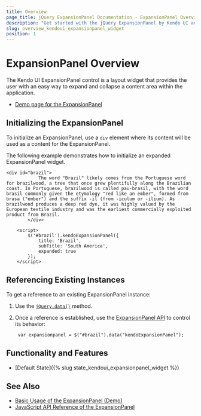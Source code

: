 ```yaml
---
title: Overview
page_title: jQuery ExpansionPanel Documentation - ExpansionPanel Overview
description: "Get started with the jQuery ExpansionPanel by Kendo UI and learn how to create, initialize, and enable the widget."
slug: overview_kendoui_expansionpanel_widget
position: 1
---
```


# ExpansionPanel Overview

The Kendo UI ExpansionPanel control is a layout widget that provides the user with an easy way to expand and collapse  a content area within the application.

* [Demo page for the ExpansionPanel](https://demos.telerik.com/kendo-ui/expansionpanel/index)

## Initializing the ExpansionPanel

To initialize an ExpansionPanel, use a `div` element where its content will be used as a content for the ExpansionPanel. 

The following example demonstrates how to initialize an expanded ExpansionPanel widget.

```dojo
<div id="brazil">
            The word "Brazil" likely comes from the Portuguese word for brazilwood, a tree that once grew plentifully along the Brazilian coast. In Portuguese, brazilwood is called pau-brasil, with the word brasil commonly given the etymology "red like an ember", formed from brasa ("ember") and the suffix -il (from -iculum or -ilium). As brazilwood produces a deep red dye, it was highly valued by the European textile industry and was the earliest commercially exploited product from Brazil.
        </div>

    <script>
        $('#brazil').kendoExpansionPanel({
            title: 'Brazil',
            subTitle: 'South America',
            expanded: true
        });
    </script>
```

## Referencing Existing Instances

To get a reference to an existing ExpansionPanel instance:

1. Use the [`jQuery.data()`](https://api.jquery.com/jQuery.data/) method.
1. Once a reference is established, use the [ExpansionPanel API](/api/javascript/ui/expansionpanel) to control its behavior:

        var expansionpanel = $("#brazil").data("kendoExpansionPanel");

## Functionality and Features

* [Default State]({% slug state_kendoui_expansionpanel_widget %})

## See Also

* [Basic Usage of the ExpansionPanel (Demo)](https://demos.telerik.com/kendo-ui/expanisonpanel/index)
* [JavaScript API Reference of the ExpansionPanel](/api/javascript/ui/expansionpanel)
